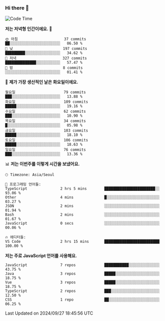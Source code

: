 ### Hi there 👋

<!--
**hi-aa/hi-aa** is a ✨ _special_ ✨ repository because its `README.md` (this file) appears on your GitHub profile.

Here are some ideas to get you started:

- 🔭 I’m currently working on ...
- 🌱 I’m currently learning ...
- 👯 I’m looking to collaborate on ...
- 🤔 I’m looking for help with ...
- 💬 Ask me about ...
- 📫 How to reach me: ...
- 😄 Pronouns: ...
- ⚡ Fun fact: ...
-->

<!--START_SECTION:waka-->
![Code Time](http://img.shields.io/badge/Code%20Time-89%20hrs%2024%20mins-blue)

**저는 저녁형 인간이에요. 🦉** 

```text
🌞 아침                     37 commits          ██░░░░░░░░░░░░░░░░░░░░░░░   06.50 % 
🌆 낮　                     197 commits         █████████░░░░░░░░░░░░░░░░   34.62 % 
🌃 저녁                     327 commits         ██████████████░░░░░░░░░░░   57.47 % 
🌙 밤　                     8 commits           ░░░░░░░░░░░░░░░░░░░░░░░░░   01.41 % 
```
📅 **제가 가장 생산적인 날은 화요일이에요.** 

```text
월요일                      79 commits          ███░░░░░░░░░░░░░░░░░░░░░░   13.88 % 
화요일                      109 commits         █████░░░░░░░░░░░░░░░░░░░░   19.16 % 
수요일                      62 commits          ███░░░░░░░░░░░░░░░░░░░░░░   10.90 % 
목요일                      34 commits          █░░░░░░░░░░░░░░░░░░░░░░░░   05.98 % 
금요일                      103 commits         █████░░░░░░░░░░░░░░░░░░░░   18.10 % 
토요일                      106 commits         █████░░░░░░░░░░░░░░░░░░░░   18.63 % 
일요일                      76 commits          ███░░░░░░░░░░░░░░░░░░░░░░   13.36 % 
```


📊 **저는 이번주를 이렇게 시간을 보냈어요.** 

```text
🕑︎ Timezone: Asia/Seoul

💬 프로그래밍 언어들: 
TypeScript               2 hrs 5 mins        ███████████████████████░░   93.06 % 
Other                    4 mins              █░░░░░░░░░░░░░░░░░░░░░░░░   03.27 % 
JSON                     2 mins              ░░░░░░░░░░░░░░░░░░░░░░░░░   01.94 % 
Bash                     2 mins              ░░░░░░░░░░░░░░░░░░░░░░░░░   01.67 % 
JavaScript               0 secs              ░░░░░░░░░░░░░░░░░░░░░░░░░   00.06 % 

🔥 에디터들: 
VS Code                  2 hrs 15 mins       █████████████████████████   100.00 % 
```

**저는 주로 JavaScript 언어를 사용해요.** 

```text
JavaScript               7 repos             ███████████░░░░░░░░░░░░░░   43.75 % 
Java                     3 repos             █████░░░░░░░░░░░░░░░░░░░░   18.75 % 
Vue                      3 repos             █████░░░░░░░░░░░░░░░░░░░░   18.75 % 
TypeScript               2 repos             ███░░░░░░░░░░░░░░░░░░░░░░   12.50 % 
CSS                      1 repo              ██░░░░░░░░░░░░░░░░░░░░░░░   06.25 % 
```




 Last Updated on 2024/09/27 18:45:56 UTC
<!--END_SECTION:waka-->
